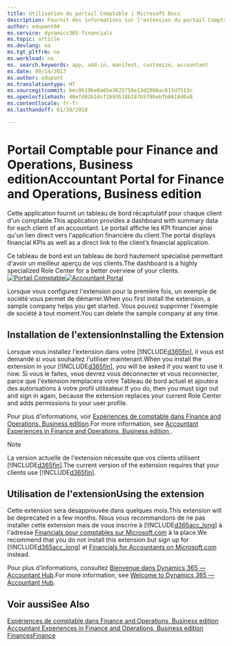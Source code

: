 ```yaml
---
title: Utilisation du portail Comptable | Microsoft Docs
description: Fournit des informations sur l'extension du portail Comptable.
author: edupont04
ms.service: dynamics365-financials
ms.topic: article
ms.devlang: na
ms.tgt_pltfrm: na
ms.workload: na
ms. search.keywords: app, add-in, manifest, customize, accountant
ms.date: 09/14/2017
ms.author: edupont
ms.translationtype: HT
ms.sourcegitcommit: bec0619be0a65e3625759e13d2866ac615d7513c
ms.openlocfilehash: d0efd02b14cf1b93b18b187b5f9bebfb8618d6a8
ms.contentlocale: fr-fr
ms.lasthandoff: 01/30/2018

---
```

# <a name="accountant-portal-for-finance-and-operations-business-edition"></a><span data-ttu-id="56c94-103">Portail Comptable pour Finance and Operations, Business edition</span><span class="sxs-lookup"><span data-stu-id="56c94-103">Accountant Portal for Finance and Operations, Business edition</span></span>
<span data-ttu-id="56c94-104">Cette application fournit un tableau de bord récapitulatif pour chaque client d'un comptable.</span><span class="sxs-lookup"><span data-stu-id="56c94-104">This application provides a dashboard with summary data for each client of an accountant.</span></span> <span data-ttu-id="56c94-105">Le portail affiche les KPI financier ainsi qu'un lien direct vers l'application financière du client.</span><span class="sxs-lookup"><span data-stu-id="56c94-105">The portal displays financial KPIs as well as a direct link to the client’s financial application.</span></span>  

<span data-ttu-id="56c94-106">Ce tableau de bord est un tableau de bord hautement spécialisé permettant d'avoir un meilleur aperçu de vos clients.</span><span class="sxs-lookup"><span data-stu-id="56c94-106">The dashboard is a highly specialized Role Center for a better overview of your clients.</span></span>  
<span data-ttu-id="56c94-107">[![Portail Comptable](./media/ui-extensions-accportal/accountant-portal.png)](https://go.microsoft.com/fwlink/?linkid=851257)</span><span class="sxs-lookup"><span data-stu-id="56c94-107">[![Accountant Portal](./media/ui-extensions-accportal/accountant-portal.png)](https://go.microsoft.com/fwlink/?linkid=851257)</span></span>

<span data-ttu-id="56c94-108">Lorsque vous configurez l'extension pour la première fois, un exemple de société vous permet de démarrer.</span><span class="sxs-lookup"><span data-stu-id="56c94-108">When you first install the extension, a sample company helps you get started.</span></span> <span data-ttu-id="56c94-109">Vous pouvez supprimer l'exemple de société à tout moment.</span><span class="sxs-lookup"><span data-stu-id="56c94-109">You can delete the sample company at any time.</span></span>  

## <a name="installing-the-extension"></a><span data-ttu-id="56c94-110">Installation de l'extension</span><span class="sxs-lookup"><span data-stu-id="56c94-110">Installing the Extension</span></span>
<span data-ttu-id="56c94-111">Lorsque vous installez l'extension dans votre [!INCLUDE[d365fin](includes/d365fin_md.md)], il vous est demandé si vous souhaitez l'utiliser maintenant.</span><span class="sxs-lookup"><span data-stu-id="56c94-111">When you install the extension in your [!INCLUDE[d365fin](includes/d365fin_md.md)], you will be asked if you want to use it now.</span></span> <span data-ttu-id="56c94-112">Si vous le faites, vous devrez vous déconnecter et vous reconnecter, parce que l'extension remplacera votre Tableau de bord actuel et ajoutera des autorisations à votre profil utilisateur.</span><span class="sxs-lookup"><span data-stu-id="56c94-112">If you do, then you must sign out and sign in again, because the extension replaces your current Role Center and adds permissions to your user profile.</span></span>  

<span data-ttu-id="56c94-113">Pour plus d'informations, voir [Expériences de comptable dans Finance and Operations, Business edition](finance-accounting.md).</span><span class="sxs-lookup"><span data-stu-id="56c94-113">For more information, see [Accountant Experiences in Finance and Operations, Business edition ](finance-accounting.md).</span></span>  

> [!NOTE]  
>  <span data-ttu-id="56c94-114">La version actuelle de l'extension nécessite que vos clients utilisent [!INCLUDE[d365fin](includes/d365fin_md.md)].</span><span class="sxs-lookup"><span data-stu-id="56c94-114">The current version of the extension requires that your clients use [!INCLUDE[d365fin](includes/d365fin_md.md)].</span></span>  

## <a name="using-the-extension"></a><span data-ttu-id="56c94-115">Utilisation de l'extension</span><span class="sxs-lookup"><span data-stu-id="56c94-115">Using the extension</span></span>
<span data-ttu-id="56c94-116">Cette extension sera désapprouvée dans quelques mois.</span><span class="sxs-lookup"><span data-stu-id="56c94-116">This extension will be deprecated in a few months.</span></span> <span data-ttu-id="56c94-117">Nous vous recommandons de ne pas installer cette extension mais de vous inscrire à [!INCLUDE[d365acc_long](includes/d365acc_long_md.md)] à l'adresse [Financials pour comptables sur Microsoft.com](https://www.microsoft.com/en-us/dynamics365/financial-insights-for-accountants) à la place.</span><span class="sxs-lookup"><span data-stu-id="56c94-117">We recommend that you do not install this extension but sign up for [!INCLUDE[d365acc_long](includes/d365acc_long_md.md)] at [Financials for Accountants on Microsoft.com](https://www.microsoft.com/en-us/dynamics365/financial-insights-for-accountants) instead.</span></span>

<span data-ttu-id="56c94-118">Pour plus d'informations, consultez [Bienvenue dans Dynamics 365 — Accountant Hub](/dynamics365/accountants/index.md).</span><span class="sxs-lookup"><span data-stu-id="56c94-118">For more information, see [Welcome to Dynamics 365 — Accountant Hub](/dynamics365/accountants/index.md).</span></span>  

## <a name="see-also"></a><span data-ttu-id="56c94-119">Voir aussi</span><span class="sxs-lookup"><span data-stu-id="56c94-119">See Also</span></span>
[<span data-ttu-id="56c94-120">Expériences de comptable dans Finance and Operations, Business edition </span><span class="sxs-lookup"><span data-stu-id="56c94-120">Accountant Experiences in Finance and Operations, Business edition </span></span>](finance-accounting.md)  
[<span data-ttu-id="56c94-121">Finances</span><span class="sxs-lookup"><span data-stu-id="56c94-121">Finance</span></span>](finance.md)  

